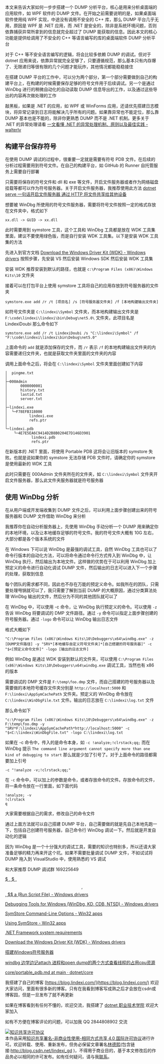 
本文来告诉大家如何一步步搭建一个 DUMP 分析平台，核心是用来分析桌面端的应用软件，如 WPF 软件的 DUMP 文件。在开始之前需要说明的是，如果桌面端软件使用纯 WPF 实现，中途没有调用不安全的 C++ 库，那么 DUMP 平台几乎无用，原因是 WPF 是 .NET 应用，而 .NET 是安全的，除非是系统环境问题，否则依靠捕获异常所拿到的信息就完全超过了 DUMP 能获取的信息。因此本文的核心功能是提供给调用了不安全的 C++ 等语言编写的库的桌面端软件 DUMP 分析平台

<!--more-->


<!-- 发布 -->

对于 C++ 等不安全语言编写的逻辑，将会比较多依赖 DUMP 的调试。但对于 dotnet 应用来说，依靠异常就完全足够了，只要遵循规范，那么基本只有内存爆了、无限递归等很有限的几个问题才能玩炸，其他情况都能稳稳接住

在搭建 DUMP 平台的工作中，可以分为两个部分，第一个部分需要做到自己的构建平台上，在构建的时候需要保存足够的符号文件用于后续调试。另一个是通过 WinDbg 进行的稍微自动化的自动读取 DUMP 信息导出的工作，以及通过这些导出的内容再次做处理的工作

敲黑板，如果是 .NET 的应用，如 WPF 或 WinForms 应用，还请优先搭建日志模块，将异常记录到日志将能解决几乎所有的问题。如果靠异常也不能定位，那么靠 DUMP 基本也是不能的，除非你更熟悉 DUMP 而不是 .NET 机制。更多关于 .NET 的异常处理请看 [一文看懂 .NET 的异常处理机制、原则以及最佳实践 - walterlv](https://blog.walterlv.com/post/dotnet-exception.html )

## 构建平台保存符号

在使用 DUMP 调试的过程中，很重要一定就是需要有符号 PDB 文件。在后续的分析过程需要用到符号文件。在自己的构建平台，如 GitHub 的 Runner 自托管服务上需要自行部署

只需要将保存的符号文件和 dll 和 exe 等文件，开启文件服务器或者作为网络磁盘挂载等都可以作为符号服务器。关于开启文件服务器，我推荐使用此方法 [dotnet serve 一句话开启文件服务器 通过 HTTP 将文件共享给其他设备](https://blog.lindexi.com/post/dotnet-serve-%E4%B8%80%E5%8F%A5%E8%AF%9D%E5%BC%80%E5%90%AF%E6%96%87%E4%BB%B6%E6%9C%8D%E5%8A%A1%E5%99%A8-%E9%80%9A%E8%BF%87-HTTP-%E5%B0%86%E6%96%87%E4%BB%B6%E5%85%B1%E4%BA%AB%E7%BB%99%E5%85%B6%E4%BB%96%E8%AE%BE%E5%A4%87.html)

想要被 WinDbg 所使用的符号文件服务器，需要将符号文件按照一定的格式存放在文件夹中，格式如下

```
xx.dll -> GUID -> xx.dll
```

此时需要用到 symstore 工具，这个工具和 WinDbg 工具都是放在 WDK 工具集里面，建议不要使用绿色版，而是自行安装 WDK 工具集。以下是安装 WDK 工具集的方法

先进入到官方文档 [Download the Windows Driver Kit (WDK) - Windows drivers](https://docs.microsoft.com/en-us/windows-hardware/drivers/download-the-wdk?WT.mc_id=WD-MVP-5003260  ) 按照步骤，先安装 VS 然后安装 Windows SDK 然后安装 WDK 工具集

安装 WDK 推荐安装到默认的路径，也就是 `c:\Program Files (x86)\Windows Kits\10` 文件夹

接着可以在打包平台上使用 symstore 工具将自己的应用存放到符号服务器的文件夹

```
symstore.exe add /r /t [项目名] /s [符号服务器文件夹] /f [本地构建输出文件夹] 
```

如符号文件夹是 `C:\lindexi\Symbol` 文件夹，而本地构建输出文件夹是 `F:\code\lindexi\lindexi\bin\Debug\net5.0\` 文件夹，此项目名是 LindexiDoubi 那么命令如下

```
symstore.exe add /r /t LindexiDoubi /s "C:\lindexi\Symbol" /f "F:\code\lindexi\lindexi\bin\Debug\net5.0" 
```

上面命令的 `add` 就是添加保存的文件，而 `/r` 表示 `/f` 的本地构建输出文件夹的内容需要递归文件夹，也就是获取文件夹里面的文件夹的内容

调用上面命令之后，将会在 `C:\lindexi\Symbol` 文件夹里面创建如下内容

```
│  pingme.txt
│  
├─000Admin
│      0000000001
│      history.txt
│      lastid.txt
│      server.txt
│      
├─lindexi.exe
│  └─F78EFB318000
│          lindexi.exe
│          refs.ptr
│          
└─lindexi.pdb
    └─4E7E5EA6C9414D2B8B0204E7D146D3901
            lindexi.pdb
            refs.ptr
```

在新版本的 .NET 里面，将使用 Portable PDB 这将会让旧版本的 symstore 失败。也就是说如果你的 symstore 无法存储 PDB 文件时，请确定你的 symstore 是使用最新的 WDK 工具

此时只需要在 000Admin 文件夹所在的文件夹，如 `C:\lindexi\Symbol` 文件夹开启文件服务器，那么此文件夹服务器就是符号服务器

## 使用 WinDbg 分析

在从用户端或开发端收集到 DUMP 文件之后，可以利用上面步骤创建出来的符号服务器和 DUMP 文件借助 WinDbg 来分析

我推荐你在自动分析服务器上，先使用 WinDbg 手动分析一个 DUMP 用来确定你的本地环境，以及让本地缓存足够的符号文件。我的符号文件大概有 10G 左右，大部分都是各个版本系统的文件

在 Windows 下可以说 WinDbg 是最强的调试工具，自然 WinDbg 工具也可以了命令行版本的自动化方法，可以将命令通过命令行方式传入到 WinDbg 中，让 WinDbg 执行，然后输出为本地文件。这样做的优势在于可以利用 WinDbg 加上预定义的命令进行自动化调试 DUMP 文件，然后输出的日志可以进入下一个步骤的处理，获取到信息

每个团队的需求都不同，因此也不存在万能的预定义命令。如我所在的团队，只需要处理甩锅就可以了，我只需要了解到当前 DUMP 的大概原因，通过分类算法处理 WinDbg 输出的文件，然后分为不同的其他团队就可以了

在 WinDbg 中，可以使用 -c 命令，让 WinDbg 执行预定义的命令。可以使用 `-z` 告诉 WinDbg 将要调试的 DMP 文件路径。通过 `-y` 命令可以指定上面步骤创建的符号服务器。通过 `-logo` 命令可以让 WinDbg 输出日志文件

格式大概如下

```
"C:\Program Files (x86)\Windows Kits\10\Debuggers\x64\windbg.exe" -z [DUMP文件路径] -y "SRV*[本地缓存自定义符号文件夹]*[自己搭建的符号服务器]" -c "$<[预定义命令文件]" -logo [输出的日志文件]
```

例如 WinDbg 是通过 WDK 安装到默认的文件夹，可以使用 `C:\Program Files (x86)\Windows Kits\10\Debuggers\x64\windbg.exe` 调试工具，当然也有 x86 的版本

需要调试的 DMP 文件是 `F:\temp\foo.dmp` 文件，而自己搭建的符号服务器以及需要做的本地符号缓存文件夹分别是 `http://localhost:5000` 和 `F:\lindexi\AppSymCachePath` 文件夹。预定义的 WinDbg 命令放在 `C:\lindexi\WinDbgFile.txt` 文件。输出的日志放在 `C:\lindexi\log.txt` 文件

那么命令如下


```
"c:\Program Files (x86)\Windows Kits\10\Debuggers\x64\windbg.exe" -z F:\temp\foo.dmp -y "SRV*F:\lindexi\AppSymCachePath*http://localhost:5000" -c "$<C:\lindexi\WinDbgFile.txt" -logo C:\lindexi\log.txt
```

如果在 -c 命令中，传入的是命令本身，如 `-c !analyze;!clrstack;qq;` 而在 WinDbg 提示 `The command line argument cannot specify more than one kind of debugging to start` 那么就是少加了引号了。对于上面命令的路径都需要加上引号

```
-c "!analyze -v;!clrstack;qq;"
```

在 `-c` 命令中，可以加上的参数是命令，或者存放命令的文件。存放命令的文件，将一条命令放在一行里面，如下面代码

```
!analyze; -v
!clrstack
q
```

大家需要根据自己的需求，修改自己的命令文件

通过上面方法就可以自己搭建 DUMP 平台，自己需要做的就是先自己本地先跑一下，包括自己创建符号服务器，自己命令行 WinDbg 调试一下。然后就是开发自动化的逻辑

因为 WinDbg 是一个十分强大的调试工具，需要的知识也特别多，所以还请大家准备足够的精力再来开这个坑。如果不需要批量调试 DUMP 文件，不如试试将 DUMP 拖入到 VisualStudio 中，使用熟悉的 VS 调试

和大家推荐 DUMP 调试群 169225649

[$ , $ , $$ , $$ , $$ a (Run Script File) - Windows drivers](https://docs.microsoft.com/en-us/windows-hardware/drivers/debugger/-----------------------a---run-script-file-?WT.mc_id=WD-MVP-5003260 )

[Debugging Tools for Windows (WinDbg, KD, CDB, NTSD) - Windows drivers](https://docs.microsoft.com/en-us/windows-hardware/drivers/debugger?WT.mc_id=WD-MVP-5003260 )

[SymStore Command-Line Options - Win32 apps](https://docs.microsoft.com/en-us/windows/win32/debug/symstore-command-line-options?WT.mc_id=WD-MVP-5003260 )

[Using SymStore - Win32 apps](https://docs.microsoft.com/en-us/windows/win32/debug/using-symstore?WT.mc_id=WD-MVP-5003260 )

[.NET Framework system requirements](https://docs.microsoft.com/en-us/dotnet/framework/get-started/system-requirements?WT.mc_id=WD-MVP-5003260 )

[Download the Windows Driver Kit (WDK) - Windows drivers](https://docs.microsoft.com/en-us/windows-hardware/drivers/download-the-wdk?WT.mc_id=WD-MVP-5003260  )

[搭建Windows符号服务器](https://xyz1001.xyz/articles/22247.html )

[windbg 边学边记attach 进程和open dump的两个方式查看线程的占用cpu资源](https://www.cnblogs.com/zuochanzi/p/6912808.html)

[core/portable_pdb.md at main · dotnet/core](https://github.com/dotnet/core/blob/main/Documentation/diagnostics/portable_pdb.md )



我搭建了自己的博客 [https://blog.lindexi.com/](https://blog.lindexi.com/) 欢迎大家访问，里面有很多新的博客。只有在我看到博客写成熟之后才会放在csdn或博客园，但是一旦发布了就不再更新

如果在博客看到有任何不懂的，欢迎交流，我搭建了 [dotnet 职业技术学院](https://t.me/dotnet_campus) 欢迎大家加入

如有不方便在博客评论的问题，可以加我 QQ 2844808902 交流

<a rel="license" href="http://creativecommons.org/licenses/by-nc-sa/4.0/"><img alt="知识共享许可协议" style="border-width:0" src="https://licensebuttons.net/l/by-nc-sa/4.0/88x31.png" /></a><br />本作品采用<a rel="license" href="http://creativecommons.org/licenses/by-nc-sa/4.0/">知识共享署名-非商业性使用-相同方式共享 4.0 国际许可协议</a>进行许可。欢迎转载、使用、重新发布，但务必保留文章署名[林德熙](http://blog.csdn.net/lindexi_gd)(包含链接:http://blog.csdn.net/lindexi_gd )，不得用于商业目的，基于本文修改后的作品务必以相同的许可发布。如有任何疑问，请与我[联系](mailto:lindexi_gd@163.com)。